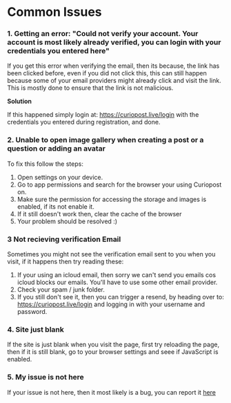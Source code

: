 # Common Issues

### 1. Getting an error: "Could not verify your account. Your account is most likely already verified, you can login with your credentials you entered here" 

If you get this error when verifying the email, then its because, the link has been clicked before, even if you did not click this, this can still happen because some of your email providers might already click and visit the link. This is mostly done to ensure that the link is not malicious. 

**Solution**

If this happened simply login at: https://curiopost.live/login with the credentials you entered during registration, and done.

### 2. Unable to open image gallery when creating a post or a question or adding an avatar

To fix this follow the steps:

1. Open settings on your device.
2. Go to app permissions and search for the browser your using Curiopost on.
3. Make sure the permission for accessing the storage and images is enabled, if its not enable it.
4. If it still doesn't work then, clear the cache of the browser
5. Your problem should be resolved :)

### 3 Not recieving verification Email

Sometimes you might not see the verification email sent to you when you visit, if it happens then try reading these:

1. If your using an icloud email, then sorry we can't send you emails cos icloud blocks our emails. You'll have to use some other email provider.
2. Check your spam / junk folder.
3. If you still don't see it, then you can trigger a resend, by heading over to: https://curiopost.live/login and logging in with your username and password.

### 4. Site just blank

If the site is just blank when you visit the page, first try reloading the page, then if it is still blank, go to your browser settings and seee if JavaScript is enabled.

### 5. My issue is not here

If your issue is not here, then it most likely is a bug, you can report it [here](https://bugs.curiopost.live/)
